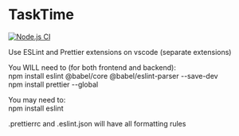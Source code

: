 # TaskTime

[![Node.js CI](https://github.com/jubenjam/react-frontend/actions/workflows/node.js.yml/badge.svg)](https://github.com/jubenjam/react-frontend/actions/workflows/node.js.yml)

Use ESLint and Prettier extensions on vscode (separate extensions)

You WILL need to (for both frontend and backend):<br/>
npm install eslint @babel/core @babel/eslint-parser --save-dev<br/>
npm install prettier --global

You may need to:<br/>
npm install eslint

.prettierrc and .eslint.json will have all formatting rules
